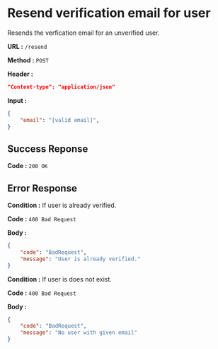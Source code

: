 # Resend verification email for user

Resends the verfication email for an unverified user.

**URL :** `/resend`

**Method :** `POST`

**Header :**

```json
"Content-type": "application/json"
```

**Input :**

```json
{
    "email": "[valid email]",
}
```

## Success Reponse

**Code :** `200 OK`

## Error Response

**Condition :** If user is already verified.

**Code :** `400 Bad Request`

**Body :**

```json
{
    "code": "BadRequest",
    "message": "User is already verified."
}
```

**Condition :** If user is does not exist.

**Code :** `400 Bad Request`

**Body :**

```json
{
    "code": "BadRequest",
    "message": "No user with given email"
}
```
